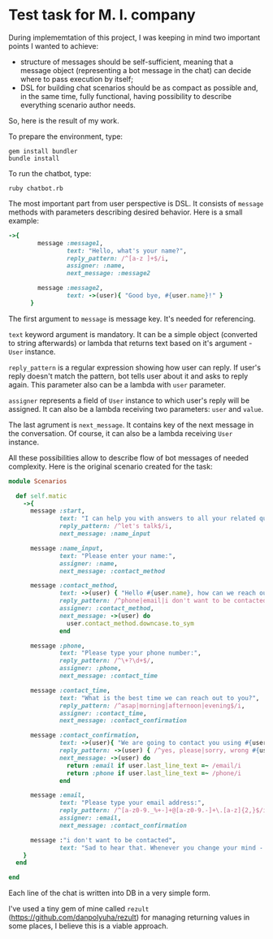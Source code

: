 # Test task for M. I. company

During implememtation of this project, I was keeping in mind two important points I wanted to achieve:
* structure of messages should be self-sufficient, meaning that a message object (representing a bot message in the chat) can decide where to pass execution by itself;
* DSL for building chat scenarios should be as compact as possible and, in the same time, fully functional, having possibility to describe everything scenario author needs.

So, here is the result of my work.

To prepare the environment, type:
```shell
gem install bundler
bundle install
```

To run the chatbot, type:

```shell
ruby chatbot.rb
```

The most important part from user perspective is DSL. It consists of `message` methods with parameters describing desired behavior. Here is a small example:

```ruby
->{
        message :message1,
                text: "Hello, what's your name?",
                reply_pattern: /^[a-z ]+$/i,
                assigner: :name,
                next_message: :message2

        message :message2,
                text: ->(user){ "Good bye, #{user.name}!" }
      }
```

The first argument to `message` is message key. It's needed for referencing.

`text` keyword argument is mandatory. It can be a simple object (converted to string afterwards) or lambda that returns text based on it's argument - `User` instance.

`reply_pattern` is a regular expression showing how user can reply. If user's reply doesn't match the pattern, bot tells user about it and asks to reply again. This parameter also can be a lambda with `user` parameter.

`assigner` represents a field of `User` instance to which user's reply will be assigned. It can also be a lambda receiving two parameters: `user` and `value`.

The last agrument is `next_message`. It contains key of the next message in the conversation. Of course, it can also be a lambda receiving `User` instance.

All these possibilities allow to describe flow of bot messages of needed complexity. Here is the original scenario created for the task:

```ruby
module Scenarios

  def self.matic
    ->{
      message :start,
              text: "I can help you with answers to all your related questions and help to find a great job!",
              reply_pattern: /^let's talk$/i,
              next_message: :name_input

      message :name_input,
              text: "Please enter your name:",
              assigner: :name,
              next_message: :contact_method

      message :contact_method,
              text: ->(user) { "Hello #{user.name}, how can we reach out to you?" },
              reply_pattern: /^phone|email|i don't want to be contacted$/i,
              assigner: :contact_method,
              next_message: ->(user) do
                user.contact_method.downcase.to_sym
              end

      message :phone,
              text: "Please type your phone number:",
              reply_pattern: /^\+?\d+$/,
              assigner: :phone,
              next_message: :contact_time

      message :contact_time,
              text: "What is the best time we can reach out to you?",
              reply_pattern: /^asap|morning|afternoon|evening$/i,
              assigner: :contact_time,
              next_message: :contact_confirmation

      message :contact_confirmation,
              text: ->(user){ "We are going to contact you using #{user.contact_method}: #{user.contact_method == "phone" ? user.phone : user.email}" },
              reply_pattern: ->(user) { /^yes, please|sorry, wrong #{user.contact_method}$/i },
              next_message: ->(user) do
                return :email if user.last_line_text =~ /email/i
                return :phone if user.last_line_text =~ /phone/i
              end

      message :email,
              text: "Please type your email address:",
              reply_pattern: /^[a-z0-9._%+-]+@[a-z0-9.-]+\.[a-z]{2,}$/i,
              assigner: :email,
              next_message: :contact_confirmation

      message :"i don't want to be contacted",
              text: "Sad to hear that. Whenever you change your mind - feel free to send me a message."
    }
  end

end
```

Each line of the chat is written into DB in a very simple form.

I've used a tiny gem of mine called `rezult` (https://github.com/danpolyuha/rezult) for managing returning values in some places, I believe this is a viable approach.
